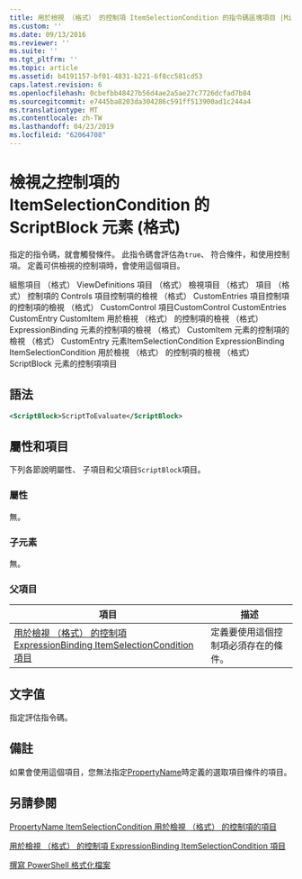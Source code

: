 ```yaml
---
title: 用於檢視 （格式） 的控制項 ItemSelectionCondition 的指令碼區塊項目 |Microsoft Docs
ms.custom: ''
ms.date: 09/13/2016
ms.reviewer: ''
ms.suite: ''
ms.tgt_pltfrm: ''
ms.topic: article
ms.assetid: b4191157-bf01-4831-b221-6f8cc581cd53
caps.latest.revision: 6
ms.openlocfilehash: 0cbefbb48427b56d4ae2a5ae27c7726dcfad7b84
ms.sourcegitcommit: e7445ba8203da304286c591ff513900ad1c244a4
ms.translationtype: MT
ms.contentlocale: zh-TW
ms.lasthandoff: 04/23/2019
ms.locfileid: "62064708"
---
```

# <a name="scriptblock-element-for-itemselectioncondition-for-controls-for-view-format"></a>檢視之控制項的 ItemSelectionCondition 的 ScriptBlock 元素 (格式)

指定的指令碼，就會觸發條件。 此指令碼會評估為`true`、 符合條件，和使用控制項。 定義可供檢視的控制項時，會使用這個項目。

組態項目 （格式） ViewDefinitions 項目 （格式） 檢視項目 （格式） 項目 （格式） 控制項的 Controls 項目控制項的檢視 （格式） CustomEntries 項目控制項的控制項的檢視 （格式） CustomControl 項目CustomControl CustomEntries CustomEntry CustomItem 用於檢視 （格式） 的控制項的檢視 （格式） ExpressionBinding 元素的控制項的檢視 （格式） CustomItem 元素的控制項的檢視 （格式） CustomEntry 元素ItemSelectionCondition ExpressionBinding ItemSelectionCondition 用於檢視 （格式） 的控制項的檢視 （格式） ScriptBlock 元素的控制項項目

## <a name="syntax"></a>語法

```xml
<ScriptBlock>ScriptToEvaluate</ScriptBlock>
```

## <a name="attributes-and-elements"></a>屬性和項目

下列各節說明屬性、 子項目和父項目`ScriptBlock`項目。

### <a name="attributes"></a>屬性

無。

### <a name="child-elements"></a>子元素

無。

### <a name="parent-elements"></a>父項目

|項目|描述|
|-------------|-----------------|
|[用於檢視 （格式） 的控制項 ExpressionBinding ItemSelectionCondition 項目](./itemselectioncondition-element-for-expressionbinding-for-controls-for-view-format.md)|定義要使用這個控制項必須存在的條件。|

## <a name="text-value"></a>文字值

指定評估指令碼。

## <a name="remarks"></a>備註

如果會使用這個項目，您無法指定[PropertyName](./propertyname-element-for-itemselectioncondition-for-controls-for-view-format.md)時定義的選取項目條件的項目。

## <a name="see-also"></a>另請參閱

[PropertyName ItemSelectionCondition 用於檢視 （格式） 的控制項的項目](./propertyname-element-for-itemselectioncondition-for-controls-for-view-format.md)

[用於檢視 （格式） 的控制項 ExpressionBinding ItemSelectionCondition 項目](./itemselectioncondition-element-for-expressionbinding-for-controls-for-view-format.md)

[撰寫 PowerShell 格式化檔案](./writing-a-powershell-formatting-file.md)
